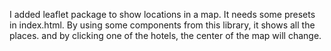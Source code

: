 I added leaflet package to show locations in a map. It needs some presets in index.html. By using some components from this library, it shows all the places. and by clicking one of the hotels, the center of the map will change.
